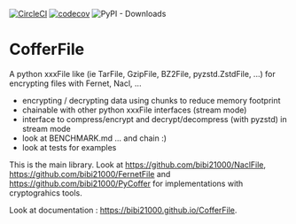 [![CircleCI](https://dl.circleci.com/status-badge/img/gh/bibi21000/CofferFile/tree/main.svg?style=svg)](https://dl.circleci.com/status-badge/redirect/gh/bibi21000/CofferFile/tree/main)
[![codecov](https://codecov.io/gh/bibi21000/CofferFile/graph/badge.svg?token=4124GIOJAK)](https://codecov.io/gh/bibi21000/CofferFile)
![PyPI - Downloads](https://img.shields.io/pypi/dm/cofferfile)

# CofferFile

A python xxxFile like (ie TarFile, GzipFile, BZ2File, pyzstd.ZstdFile, ...)
for encrypting files with Fernet, Nacl, ...

 - encrypting / decrypting data using chunks to reduce memory footprint
 - chainable with other python xxxFile interfaces (stream mode)
 - interface to compress/encrypt and decrypt/decompress (with pyzstd) in stream mode
 - look at BENCHMARK.md ... and chain :)
 - look at tests for examples

This is the main library.
Look at https://github.com/bibi21000/NaclFile, https://github.com/bibi21000/FernetFile
and https://github.com/bibi21000/PyCoffer for implementations with cryptograhics tools.

Look at documentation : https://bibi21000.github.io/CofferFile.

